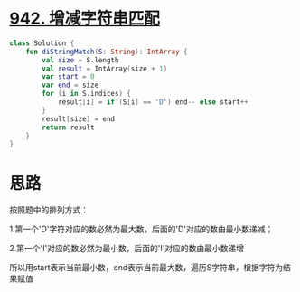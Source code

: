 # [942. 增减字符串匹配](https://leetcode-cn.com/problems/di-string-match/)

```kotlin
class Solution {
    fun diStringMatch(S: String): IntArray {
        val size = S.length
        val result = IntArray(size + 1)
        var start = 0
        var end = size
        for (i in S.indices) {
            result[i] = if (S[i] == 'D') end-- else start++
        }
        result[size] = end
        return result
    }
}
```

# 思路

按照题中的排列方式：

1.第一个'D'字符对应的数必然为最大数，后面的'D'对应的数由最小数递减；

2.第一个'I'对应的数必然为最小数，后面的'I'对应的数由最小数递增

所以用start表示当前最小数，end表示当前最大数，遍历S字符串，根据字符为结果赋值